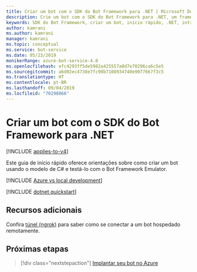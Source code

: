 ```yaml
---
title: Criar um bot com o SDK do Bot Framework para .NET | Microsoft Docs
description: Crie um bot com o SDK do Bot Framework para .NET, um framework avançado para a criação de bots.
keywords: SDK do Bot Framework, criar um bot, início rápido, .NET, introdução, bot C#
author: kamrani
ms.author: kamrani
manager: kamrani
ms.topic: conceptual
ms.service: bot-service
ms.date: 05/23/2019
monikerRange: azure-bot-service-4.0
ms.openlocfilehash: efc4293ff5de5982a425557a0d7e70296ca6c5e5
ms.sourcegitcommit: a6d02ec4738e7fc90b7108934740e9077667f3c5
ms.translationtype: HT
ms.contentlocale: pt-BR
ms.lasthandoff: 09/04/2019
ms.locfileid: "70298866"
---
```

# <a name="create-a-bot-with-the-bot-framework-sdk-for-net"></a>Criar um bot com o SDK do Bot Framework para .NET

[!INCLUDE [applies-to-v4](../includes/applies-to.md)]

Este guia de início rápido oferece orientações sobre como criar um bot usando o modelo de C# e testá-lo com o Bot Framework Emulator.

[!INCLUDE [Azure vs local development](~/includes/snippet-quickstart-paths.md)]

[!INCLUDE [dotnet quickstart](~/includes/quickstart-dotnet.md)]

## <a name="additional-resources"></a>Recursos adicionais

Confira [túnel (ngrok)](https://github.com/Microsoft/BotFramework-Emulator/wiki/Tunneling-(ngrok)) para saber como se conectar a um bot hospedado remotamente.

## <a name="next-steps"></a>Próximas etapas

> [!div class="nextstepaction"]
> [Implantar seu bot no Azure](../bot-builder-deploy-az-cli.md)

